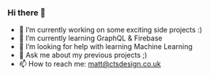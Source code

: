 ### Hi there 👋
- 🔭 I’m currently working on some exciting side projects :)
- 🌱 I’m currently learning GraphQL & Firebase
- 🤔 I’m looking for help with learning Machine Learning
- 💬 Ask me about my previous projects ;)
- 📫 How to reach me: matt@ctsdesign.co.uk




<!--
**M-Chal/M-Chal** is a ✨ _special_ ✨ repository because its `README.md` (this file) appears on your GitHub profile.

Here are some ideas to get you started:


-->
